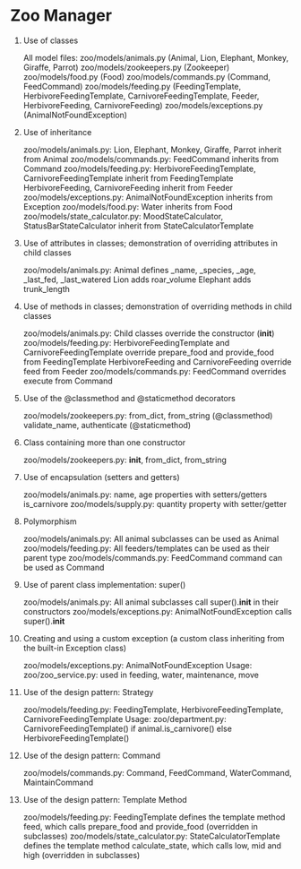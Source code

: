 # Zoo Manager

1. Use of classes

    All model files:
    zoo/models/animals.py (Animal, Lion, Elephant, Monkey, Giraffe, Parrot)
    zoo/models/zookeepers.py (Zookeeper)
    zoo/models/food.py (Food)
    zoo/models/commands.py (Command, FeedCommand)
    zoo/models/feeding.py (FeedingTemplate, HerbivoreFeedingTemplate, CarnivoreFeedingTemplate, Feeder, HerbivoreFeeding, CarnivoreFeeding)
    zoo/models/exceptions.py (AnimalNotFoundException)

2. Use of inheritance

    zoo/models/animals.py:
    Lion, Elephant, Monkey, Giraffe, Parrot inherit from Animal
    zoo/models/commands.py:
    FeedCommand inherits from Command
    zoo/models/feeding.py:
    HerbivoreFeedingTemplate, CarnivoreFeedingTemplate inherit from FeedingTemplate
    HerbivoreFeeding, CarnivoreFeeding inherit from Feeder
    zoo/models/exceptions.py:
    AnimalNotFoundException inherits from Exception
    zoo/models/food.py:
    Water inherits from Food
    zoo/models/state_calculator.py:
    MoodStateCalculator, StatusBarStateCalculator inherit from StateCalculatorTemplate

3. Use of attributes in classes; demonstration of overriding attributes in child classes

    zoo/models/animals.py:
    Animal defines _name, _species, _age, _last_fed, _last_watered
    Lion adds roar_volume
    Elephant adds trunk_length

4. Use of methods in classes; demonstration of overriding methods in child classes

    zoo/models/animals.py:
    Child classes override the constructor (__init__)
    zoo/models/feeding.py:
    HerbivoreFeedingTemplate and CarnivoreFeedingTemplate override prepare_food and provide_food from FeedingTemplate
    HerbivoreFeeding and CarnivoreFeeding override feed from Feeder
    zoo/models/commands.py:
    FeedCommand overrides execute from Command

5. Use of the @classmethod and @staticmethod decorators

    zoo/models/zookeepers.py:
    from_dict, from_string (@classmethod)
    validate_name, authenticate (@staticmethod)

6. Class containing more than one constructor

    zoo/models/zookeepers.py:
    __init__, from_dict, from_string

7. Use of encapsulation (setters and getters)

    zoo/models/animals.py:
    name, age properties with setters/getters
    is_carnivore
    zoo/models/supply.py:
    quantity property with setter/getter

8. Polymorphism

    zoo/models/animals.py:
    All animal subclasses can be used as Animal
    zoo/models/feeding.py:
    All feeders/templates can be used as their parent type
    zoo/models/commands.py:
    FeedCommand command can be used as Command

9. Use of parent class implementation: super()

    zoo/models/animals.py:
    All animal subclasses call super().__init__ in their constructors
    zoo/models/exceptions.py:
    AnimalNotFoundException calls super().__init__

10. Creating and using a custom exception (a custom class inheriting from the built-in Exception class)

    zoo/models/exceptions.py:
    AnimalNotFoundException
    Usage:
    zoo/zoo_service.py: used in feeding, water, maintenance, move

11. Use of the design pattern: Strategy

    zoo/models/feeding.py:
    FeedingTemplate, HerbivoreFeedingTemplate, CarnivoreFeedingTemplate
    Usage:
    zoo/department.py:
    CarnivoreFeedingTemplate() if animal.is_carnivore() else HerbivoreFeedingTemplate()

12. Use of the design pattern: Command

    zoo/models/commands.py:
    Command, FeedCommand, WaterCommand, MaintainCommand

13. Use of the design pattern: Template Method

    zoo/models/feeding.py:
    FeedingTemplate defines the template method feed, which calls prepare_food and provide_food (overridden in subclasses)
    zoo/models/state_calculator.py:
    StateCalculatorTemplate defines the template method calculate_state, which calls low, mid and high (overridden in subclasses)
